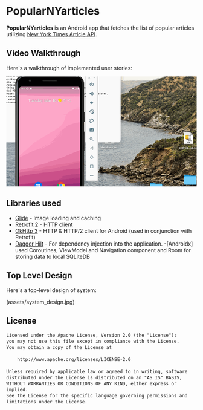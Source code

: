 # PopularNYarticles

**PopularNYarticles** is an Android app that fetches the list of popular articles  utilizing [New York Times Article API](http://developer.nytimes.com/docs/).

## Video Walkthrough

Here's a walkthrough of implemented user stories:

![Video Walkthrough](assets/walkthrough.gif)


## Libraries used

- [Glide](https://github.com/bumptech/glide) - Image loading and caching 
- [Retrofit 2](https://square.github.io/retrofit/) - HTTP client
- [OkHttp 3](http://square.github.io/okhttp/) - HTTP & HTTP/2 client for Android (used in conjunction with Retrofit)
- [Dagger Hilt](https://dagger.dev/hilt/) -  For dependency injection into the application.
-[Androidx] used Coroutines, ViewModel and Navigation component and Room for storing data to local SQLiteDB

## Top Level Design
Here's a top-level design of system:

(assets/system_design.jpg)




## License


    Licensed under the Apache License, Version 2.0 (the "License");
    you may not use this file except in compliance with the License.
    You may obtain a copy of the License at

        http://www.apache.org/licenses/LICENSE-2.0

    Unless required by applicable law or agreed to in writing, software
    distributed under the License is distributed on an "AS IS" BASIS,
    WITHOUT WARRANTIES OR CONDITIONS OF ANY KIND, either express or implied.
    See the License for the specific language governing permissions and
    limitations under the License.
